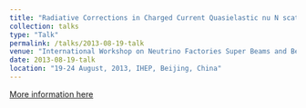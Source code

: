 ```yaml
---
title: "Radiative Corrections in Charged Current Quasielastic nu N scattering."
collection: talks
type: "Talk"
permalink: /talks/2013-08-19-talk
venue: "International Workshop on Neutrino Factories Super Beams and Beta Beams, NUFACT13"
date: 2013-08-19-talk
location: "19-24 August, 2013, IHEP, Beijing, China"
---
```


[More information here](http://nufact2013.ihep.ac.cn/) 
